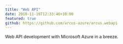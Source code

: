 ```yaml
---
title: "Web API"
date: 2018-11-18T12:33:46+10:00
featured: true
github: https://github.com/arcus-azure/arcus.webapi
---
```


Web API development with Microsoft Azure in a breeze.
